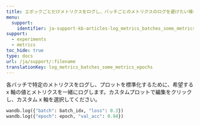 ```yaml
---
title: エポックごとだけメトリクスをログし、バッチごとのメトリクスのログを避けたい場合はどうすればよいですか？
menu:
  support:
    identifier: ja-support-kb-articles-log_metrics_batches_some_metrics_epochs
support:
  - experiments
  - metrics
toc_hide: true
type: docs
url: /ja/support/:filename
translationKey: log_metrics_batches_some_metrics_epochs
---
```

各バッチで特定のメトリクスをログし、プロットを標準化するために、希望する x 軸の値とメトリクスを一緒にログします。カスタムプロットで編集をクリックし、カスタム x 軸を選択してください。

```python
wandb.log({"batch": batch_idx, "loss": 0.3})
wandb.log({"epoch": epoch, "val_acc": 0.94})
```